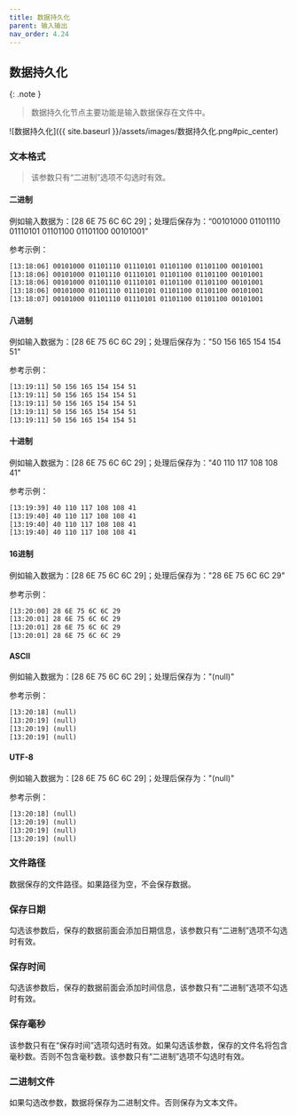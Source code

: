 ```yaml
---
title: 数据持久化
parent: 输入输出
nav_order: 4.24
---
```


## 数据持久化

{: .note }
> 数据持久化节点主要功能是输入数据保存在文件中。

![数据持久化]({{ site.baseurl }}/assets/images/数据持久化.png#pic_center)

### 文本格式

> 该参数只有“二进制”选项不勾选时有效。

#### 二进制

例如输入数据为：[28 6E 75 6C 6C 29]；处理后保存为：“00101000 01101110 01110101 01101100 01101100 00101001”

参考示例：

```txt
[13:18:06] 00101000 01101110 01110101 01101100 01101100 00101001
[13:18:06] 00101000 01101110 01110101 01101100 01101100 00101001
[13:18:06] 00101000 01101110 01110101 01101100 01101100 00101001
[13:18:06] 00101000 01101110 01110101 01101100 01101100 00101001
[13:18:07] 00101000 01101110 01110101 01101100 01101100 00101001
```

#### 八进制

例如输入数据为：[28 6E 75 6C 6C 29]；处理后保存为："50 156 165 154 154 51"

参考示例：

```txt
[13:19:11] 50 156 165 154 154 51
[13:19:11] 50 156 165 154 154 51
[13:19:11] 50 156 165 154 154 51
[13:19:11] 50 156 165 154 154 51
[13:19:11] 50 156 165 154 154 51
```

#### 十进制

例如输入数据为：[28 6E 75 6C 6C 29]；处理后保存为："40 110 117 108 108 41"

参考示例：

```txt
[13:19:39] 40 110 117 108 108 41
[13:19:40] 40 110 117 108 108 41
[13:19:40] 40 110 117 108 108 41
[13:19:40] 40 110 117 108 108 41
```

#### 16进制

例如输入数据为：[28 6E 75 6C 6C 29]；处理后保存为："28 6E 75 6C 6C 29"

参考示例：

```txt
[13:20:00] 28 6E 75 6C 6C 29
[13:20:01] 28 6E 75 6C 6C 29
[13:20:01] 28 6E 75 6C 6C 29
[13:20:01] 28 6E 75 6C 6C 29
```

#### ASCII

例如输入数据为：[28 6E 75 6C 6C 29]；处理后保存为："(null)"

参考示例：

```txt
[13:20:18] (null)
[13:20:19] (null)
[13:20:19] (null)
[13:20:19] (null)
```

#### UTF-8

例如输入数据为：[28 6E 75 6C 6C 29]；处理后保存为："(null)"

参考示例：

```txt
[13:20:18] (null)
[13:20:19] (null)
[13:20:19] (null)
[13:20:19] (null)
```

### 文件路径

数据保存的文件路径。如果路径为空，不会保存数据。

### 保存日期

勾选该参数后，保存的数据前面会添加日期信息，该参数只有“二进制”选项不勾选时有效。

### 保存时间

勾选该参数后，保存的数据前面会添加时间信息，该参数只有“二进制”选项不勾选时有效。

### 保存毫秒

该参数只有在“保存时间”选项勾选时有效。如果勾选该参数，保存的文件名将包含毫秒数。否则不包含毫秒数。该参数只有“二进制”选项不勾选时有效。

### 二进制文件

如果勾选改参数，数据将保存为二进制文件。否则保存为文本文件。
